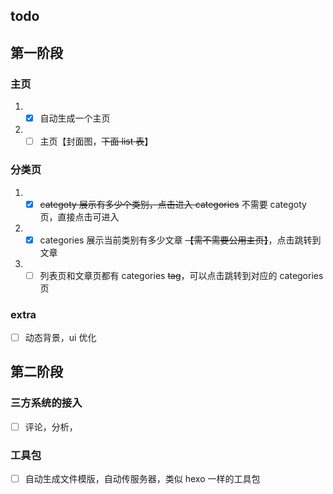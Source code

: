 ## todo

## 第一阶段

### 主页

1. - [x] 自动生成一个主页
2. - [ ] 主页【封面图，~~下面 list 表~~】

### 分类页

1. - [x] ~~categoty 展示有多少个类别，点击进入 categories~~ 不需要 categoty 页，直接点击可进入
2. - [x] categories 展示当前类别有多少文章 ~~【需不需要公用主页】~~，点击跳转到文章
3. - [ ] 列表页和文章页都有 categories ~~tag~~，可以点击跳转到对应的 categories 页

### extra

- [ ] 动态背景，ui 优化

## 第二阶段

### 三方系统的接入

- [ ] 评论，分析，

### 工具包

- [ ] 自动生成文件模版，自动传服务器，类似 hexo 一样的工具包
